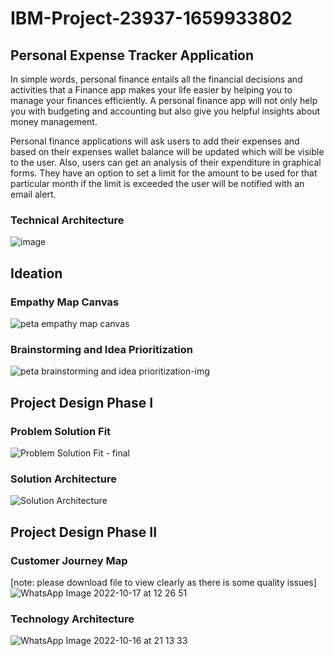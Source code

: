 # IBM-Project-23937-1659933802
## Personal Expense Tracker Application


In simple words, personal finance entails all the financial decisions and activities that a Finance app makes your life easier by helping you to manage your finances efficiently. A personal finance app will not only help you with budgeting and accounting but also give you helpful insights about money management.


Personal finance applications will ask users to add their expenses and based on their expenses wallet balance will be updated which will be visible to the user.  Also, users can get an analysis of their expenditure in graphical forms. They have an option to set a limit for the amount to be used for that particular month if the limit is exceeded the user will be notified with an email alert.

### Technical Architecture
![image](https://user-images.githubusercontent.com/69385943/195766284-5c376a08-ebfb-45d1-a52b-7ffd4d22350b.png)

## Ideation

### Empathy Map Canvas
![peta empathy map canvas](https://user-images.githubusercontent.com/69385943/196038102-98a9ffae-b320-4077-8522-b1731547c03b.png)

### Brainstorming and Idea Prioritization
![peta brainstorming and idea prioritization-img](https://user-images.githubusercontent.com/69385943/196038151-f68a5c8b-786e-481f-945e-910cd8d70a47.png)

## Project Design Phase I

### Problem Solution Fit
![Problem Solution Fit - final](https://user-images.githubusercontent.com/69385943/196038227-83f8c978-6ae2-40ef-bc9a-625b1c7341d5.jpg)

### Solution Architecture
![Solution Architecture](https://user-images.githubusercontent.com/69385943/196038264-bd9f4017-3f17-4d5e-8783-67d04aa82f86.jpg)

## Project Design Phase II

### Customer Journey Map 
[note: please download file to view clearly as there is some quality issues]
![WhatsApp Image 2022-10-17 at 12 26 51](https://user-images.githubusercontent.com/69385943/196110775-754e635e-cf7b-42fd-b879-5ec248f8b014.jpg)

### Technology Architecture
![WhatsApp Image 2022-10-16 at 21 13 33](https://user-images.githubusercontent.com/69385943/196047234-e5fdd387-4222-4863-8265-571fa17369d0.jpg)

